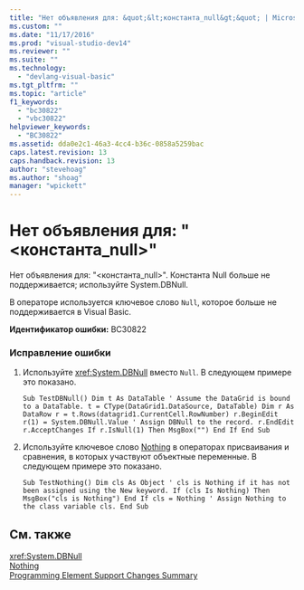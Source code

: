 ```yaml
---
title: "Нет объявления для: &quot;&lt;константа_null&gt;&quot; | Microsoft Docs"
ms.custom: ""
ms.date: "11/17/2016"
ms.prod: "visual-studio-dev14"
ms.reviewer: ""
ms.suite: ""
ms.technology: 
  - "devlang-visual-basic"
ms.tgt_pltfrm: ""
ms.topic: "article"
f1_keywords: 
  - "bc30822"
  - "vbc30822"
helpviewer_keywords: 
  - "BC30822"
ms.assetid: dda0e2c1-46a3-4cc4-b36c-0858a5259bac
caps.latest.revision: 13
caps.handback.revision: 13
author: "stevehoag"
ms.author: "shoag"
manager: "wpickett"
---
```

# Нет объявления для: &quot;&lt;константа_null&gt;&quot;
Нет объявления для: "\<константа\_null\>". Константа Null больше не поддерживается; используйте System.DBNull.  
  
 В операторе используется ключевое слово `Null`, которое больше не поддерживается в Visual Basic.  
  
 **Идентификатор ошибки:** BC30822  
  
### Исправление ошибки  
  
1.  Используйте <xref:System.DBNull> вместо `Null`. В следующем примере это показано.  
  
    ```  
    Sub TestDBNull() Dim t As DataTable ' Assume the DataGrid is bound to a DataTable. t = CType(DataGrid1.DataSource, DataTable) Dim r As DataRow r = t.Rows(datagrid1.CurrentCell.RowNumber) r.BeginEdit r(1) = System.DBNull.Value ' Assign DBNull to the record. r.EndEdit r.AcceptChanges If r.IsNull(1) Then MsgBox("") End If End Sub  
    ```  
  
2.  Используйте ключевое слово [Nothing](/dotnet/visual-basic/language-reference/nothing) в операторах присваивания и сравнения, в которых участвуют объектные переменные. В следующем примере это показано.  
  
    ```  
    Sub TestNothing() Dim cls As Object ' cls is Nothing if it has not been assigned using the New keyword. If (cls Is Nothing) Then MsgBox("cls is Nothing") End If cls = Nothing ' Assign Nothing to the class variable cls. End Sub  
    ```  
  
## См. также  
 <xref:System.DBNull>   
 [Nothing](/dotnet/visual-basic/language-reference/nothing)   
 [Programming Element Support Changes Summary](http://msdn.microsoft.com/ru-ru/0483590a-6309-449c-a2fa-effa26a03b95)